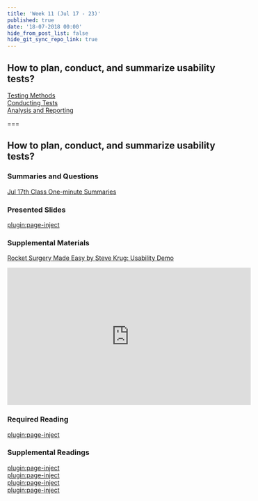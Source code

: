 ```yaml
---
title: 'Week 11 (Jul 17 - 23)'
published: true
date: '18-07-2018 00:00'
hide_from_post_list: false
hide_git_sync_repo_link: true
---
```


## How to plan, conduct, and summarize usability tests?  
[Testing Methods](https://paulhibbitts.net/cmpt-363-182/pdfs/cmpt-363-182-usability-testing.pdf#page=5)  
[Conducting Tests](https://paulhibbitts.net/cmpt-363-182/pdfs/cmpt-363-182-usability-testing.pdf#page=31)  
[Analysis and Reporting](https://paulhibbitts.net/cmpt-363-182/pdfs/cmpt-363-182-usability-testing.pdf#page=101)  

===

## **How to plan, conduct, and summarize usability tests?**

### Summaries and Questions  
[Jul 17th Class One-minute Summaries](https://canvas.sfu.ca)

### Presented Slides  
[plugin:page-inject](/192/all-slides/week-05)

### Supplemental Materials  
[Rocket Surgery Made Easy by Steve Krug: Usability Demo](https://www.youtube.com/watch?v=QckIzHC99Xc)  
<div class="embed-responsive embed-responsive-4by3"><iframe width="560" height="315" src="https://www.youtube.com/embed/QckIzHC99Xc" frameborder="0" allowfullscreen></iframe></div>

### Required Reading  
[plugin:page-inject](/192/all-readings/week-05)

### Supplemental Readings  
[plugin:page-inject](/192/ux-techniques-guide/how-to-plan-conduct-and-summarize-usability-tests/usability-testing-formal)  
[plugin:page-inject](/192/ux-techniques-guide/how-to-plan-conduct-and-summarize-usability-tests/usability-test-surveys)  
[plugin:page-inject](/192/ux-techniques-guide/how-to-plan-conduct-and-summarize-usability-tests/usability-test-tasks)  
[plugin:page-inject](/192/ux-techniques-guide/how-to-plan-conduct-and-summarize-usability-tests/usability-testing-informal)  

